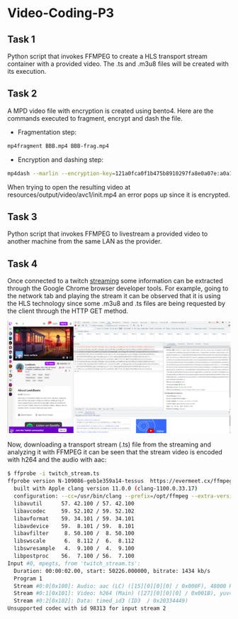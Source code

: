 # Video-Coding-P3

## Task 1
Python script that invokes FFMPEG to create a HLS transport stream container with a provided video. The .ts and .m3u8 files will be created with its execution. 

## Task 2

A MPD video file with encryption is created using bento4. Here are the commands executed to fragment, encrypt and dash the file.  

- Fragmentation step: 
```bash
mp4fragment BBB.mp4 BBB-frag.mp4
```
- Encryption and dashing step: 
```bash
mp4dash --marlin --encryption-key=121a0fca0f1b475b8910297fa8e0a07e:a0a1a2a3a4a5a6a7a8a9aaabacadaeaf BBB-frag.mp4
```

When trying to open the resulting video at resources/output/video/avc1/init.mp4 an error pops up since it is encrypted.  

## Task 3 
Python script that invokes FFMPEG to livestream a provided video to another machine from the same LAN as the provider. 

## Task 4
Once connected to a twitch [streaming](https://twitch.tv/leekbeats) some information can be extracted through the Google Chrome browser developer tools. For example, going to the network tab and playing the stream it can be observed that it is using the HLS technology since some .m3u8 and .ts files are being requested by the client through the HTTP GET method. 

![screenshot][image1]

[image1]: https://github.com/Paucobacho/Video-Coding-P3/blob/main/captura.png

Now, downloading a transport stream (.ts) file from the streaming and analyzing it with FFMPEG it can be seen that the stream video is encoded with h264 and the audio with aac:

```bash
$ ffprobe -i twitch_stream.ts
ffprobe version N-109086-geb1e359a14-tessus  https://evermeet.cx/ffmpeg/  Copyright (c) 2007-2022 the FFmpeg developers
  built with Apple clang version 11.0.0 (clang-1100.0.33.17)
  configuration: --cc=/usr/bin/clang --prefix=/opt/ffmpeg --extra-version=tessus --enable-avisynth --enable-fontconfig --enable-gpl --enable-libaom --enable-libass --enable-libbluray --enable-libdav1d --enable-libfreetype --enable-libgsm --enable-libmodplug --enable-libmp3lame --enable-libmysofa --enable-libopencore-amrnb --enable-libopencore-amrwb --enable-libopenh264 --enable-libopenjpeg --enable-libopus --enable-librubberband --enable-libshine --enable-libsnappy --enable-libsoxr --enable-libspeex --enable-libtheora --enable-libtwolame --enable-libvidstab --enable-libvmaf --enable-libvo-amrwbenc --enable-libvorbis --enable-libvpx --enable-libwebp --enable-libx264 --enable-libx265 --enable-libxavs --enable-libxvid --enable-libzimg --enable-libzmq --enable-libzvbi --enable-version3 --pkg-config-flags=--static --disable-ffplay
  libavutil      57. 42.100 / 57. 42.100
  libavcodec     59. 52.102 / 59. 52.102
  libavformat    59. 34.101 / 59. 34.101
  libavdevice    59.  8.101 / 59.  8.101
  libavfilter     8. 50.100 /  8. 50.100
  libswscale      6.  8.112 /  6.  8.112
  libswresample   4.  9.100 /  4.  9.100
  libpostproc    56.  7.100 / 56.  7.100
Input #0, mpegts, from 'twitch_stream.ts':
  Duration: 00:00:02.00, start: 50226.000000, bitrate: 1434 kb/s
  Program 1 
  Stream #0:0[0x100]: Audio: aac (LC) ([15][0][0][0] / 0x000F), 48000 Hz, stereo, fltp, 279 kb/s
  Stream #0:1[0x101]: Video: h264 (Main) ([27][0][0][0] / 0x001B), yuv420p(tv, bt709, progressive), 852x480 [SAR 1:1 DAR 71:40], 30 fps, 30 tbr, 90k tbn
  Stream #0:2[0x102]: Data: timed_id3 (ID3  / 0x20334449)
Unsupported codec with id 98313 for input stream 2
```







